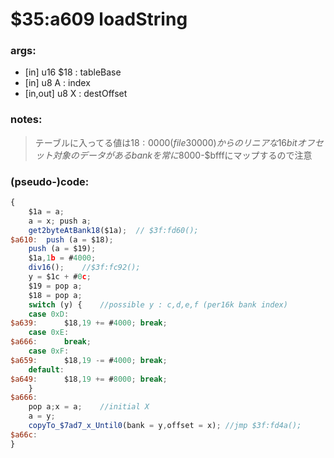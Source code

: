 ﻿
# $35:a609 loadString



### args:
+ [in] u16 $18 : tableBase
+ [in] u8 A : index
+ [in,out] u8 X : destOffset

### notes:
>テーブルに入ってる値は$18:0000(file30000)からのリニアな16bitオフセット
>対象のデータがあるbankを常に$8000-$bfffにマップするので注意

### (pseudo-)code:
```js
{
	$1a = a;
	a = x; push a;
	get2byteAtBank18($1a);	// $3f:fd60();
$a610:	push (a = $18);
	push (a = $19);
	$1a,1b = #4000;
	div16();	//$3f:fc92();
	y = $1c + #0c;
	$19 = pop a;
	$18 = pop a;
	switch (y) {	//possible y : c,d,e,f (per16k bank index)
	case 0xD:
$a639:		$18,19 += #4000; break;
	case 0xE:
$a666:		break;
	case 0xF:
$a659:		$18,19 -= #4000; break;
	default:
$a649:		$18,19 += #8000; break;
	}
$a666:
	pop a;x = a;	//initial X
	a = y;
	copyTo_$7ad7_x_Until0(bank = y,offset = x);	//jmp $3f:fd4a();
$a66c:
}
```



